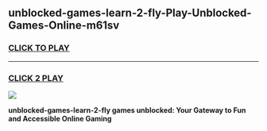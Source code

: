 
## unblocked-games-learn-2-fly-Play-Unblocked-Games-Online-m61sv
<h3>
<a href="https://premium76.site?title=unblocked-games-learn-2-fly&ref=25A">CLICK TO PLAY</a></h3>
<hr>

<h3>
<a href="https://premium76.site?title=unblocked-games-learn-2-fly&ref=25A">CLICK 2 PLAY</a>
  
</h3>

<a href="https://premium76.site?title=unblocked-games-learn-2-fly&ref=25A"><img src="https://clearcache.store/games.png"></a>


**unblocked-games-learn-2-fly games unblocked: Your Gateway to Fun and Accessible Online Gaming**
